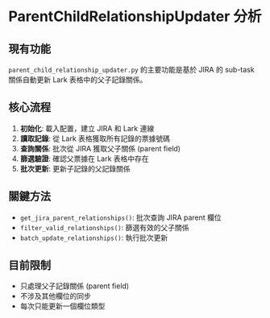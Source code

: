 # ParentChildRelationshipUpdater 分析

## 現有功能
`parent_child_relationship_updater.py` 的主要功能是基於 JIRA 的 sub-task 關係自動更新 Lark 表格中的父子記錄關係。

## 核心流程
1. **初始化**: 載入配置，建立 JIRA 和 Lark 連線
2. **讀取記錄**: 從 Lark 表格獲取所有記錄的票據號碼
3. **查詢關係**: 批次從 JIRA 獲取父子關係 (parent field)
4. **篩選驗證**: 確認父票據在 Lark 表格中存在
5. **批次更新**: 更新子記錄的父記錄關係

## 關鍵方法
- `get_jira_parent_relationships()`: 批次查詢 JIRA parent 欄位
- `filter_valid_relationships()`: 篩選有效的父子關係
- `batch_update_relationships()`: 執行批次更新

## 目前限制
- 只處理父子記錄關係 (parent field)
- 不涉及其他欄位的同步
- 每次只能更新一個欄位類型